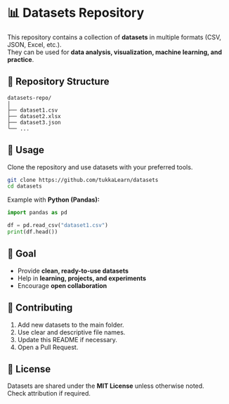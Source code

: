 # 📊 Datasets Repository

This repository contains a collection of **datasets** in multiple formats (CSV, JSON, Excel, etc.).  
They can be used for **data analysis, visualization, machine learning, and practice**.

## 📂 Repository Structure

```
datasets-repo/
│
├── dataset1.csv
├── dataset2.xlsx
├── dataset3.json
└── ...
```

## 🚀 Usage

Clone the repository and use datasets with your preferred tools.

```bash
git clone https://github.com/tukkaLearn/datasets
cd datasets
```

Example with **Python (Pandas):**

```python
import pandas as pd

df = pd.read_csv("dataset1.csv")
print(df.head())
```

## 🎯 Goal

- Provide **clean, ready-to-use datasets**
- Help in **learning, projects, and experiments**
- Encourage **open collaboration**

## 🤝 Contributing

1. Add new datasets to the main folder.
2. Use clear and descriptive file names.
3. Update this README if necessary.
4. Open a Pull Request.

## 📜 License

Datasets are shared under the **MIT License** unless otherwise noted.  
Check attribution if required.
